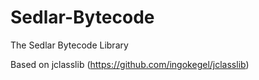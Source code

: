Sedlar-Bytecode
===============

The Sedlar Bytecode Library

Based on jclasslib (https://github.com/ingokegel/jclasslib)
